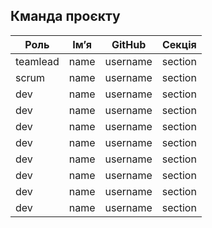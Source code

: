 ## Кманда проєкту

| Роль     | Імʼя | GitHub   | Секція  |
| -------- | ---- | -------- | ------- |
| teamlead | name | username | section |
| scrum    | name | username | section |
| dev      | name | username | section |
| dev      | name | username | section |
| dev      | name | username | section |
| dev      | name | username | section |
| dev      | name | username | section |
| dev      | name | username | section |
| dev      | name | username | section |
| dev      | name | username | section |
